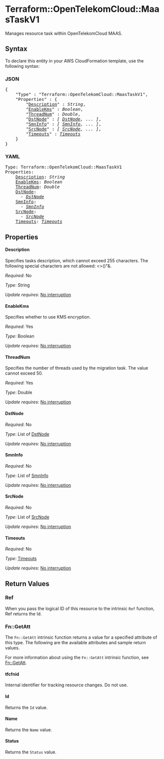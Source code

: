 # Terraform::OpenTelekomCloud::MaasTaskV1

Manages resource task within OpenTelekomCloud MAAS.

## Syntax

To declare this entity in your AWS CloudFormation template, use the following syntax:

### JSON

<pre>
{
    "Type" : "Terraform::OpenTelekomCloud::MaasTaskV1",
    "Properties" : {
        "<a href="#description" title="Description">Description</a>" : <i>String</i>,
        "<a href="#enablekms" title="EnableKms">EnableKms</a>" : <i>Boolean</i>,
        "<a href="#threadnum" title="ThreadNum">ThreadNum</a>" : <i>Double</i>,
        "<a href="#dstnode" title="DstNode">DstNode</a>" : <i>[ <a href="dstnode.md">DstNode</a>, ... ]</i>,
        "<a href="#smninfo" title="SmnInfo">SmnInfo</a>" : <i>[ <a href="smninfo.md">SmnInfo</a>, ... ]</i>,
        "<a href="#srcnode" title="SrcNode">SrcNode</a>" : <i>[ <a href="srcnode.md">SrcNode</a>, ... ]</i>,
        "<a href="#timeouts" title="Timeouts">Timeouts</a>" : <i><a href="timeouts.md">Timeouts</a></i>
    }
}
</pre>

### YAML

<pre>
Type: Terraform::OpenTelekomCloud::MaasTaskV1
Properties:
    <a href="#description" title="Description">Description</a>: <i>String</i>
    <a href="#enablekms" title="EnableKms">EnableKms</a>: <i>Boolean</i>
    <a href="#threadnum" title="ThreadNum">ThreadNum</a>: <i>Double</i>
    <a href="#dstnode" title="DstNode">DstNode</a>: <i>
      - <a href="dstnode.md">DstNode</a></i>
    <a href="#smninfo" title="SmnInfo">SmnInfo</a>: <i>
      - <a href="smninfo.md">SmnInfo</a></i>
    <a href="#srcnode" title="SrcNode">SrcNode</a>: <i>
      - <a href="srcnode.md">SrcNode</a></i>
    <a href="#timeouts" title="Timeouts">Timeouts</a>: <i><a href="timeouts.md">Timeouts</a></i>
</pre>

## Properties

#### Description

Specifies tasks description, which cannot exceed 255
characters. The following special characters are not allowed: <>()"&.

_Required_: No

_Type_: String

_Update requires_: [No interruption](https://docs.aws.amazon.com/AWSCloudFormation/latest/UserGuide/using-cfn-updating-stacks-update-behaviors.html#update-no-interrupt)

#### EnableKms

Specifies whether to use KMS encryption.

_Required_: Yes

_Type_: Boolean

_Update requires_: [No interruption](https://docs.aws.amazon.com/AWSCloudFormation/latest/UserGuide/using-cfn-updating-stacks-update-behaviors.html#update-no-interrupt)

#### ThreadNum

Specifies the number of threads used by the migration
task. The value cannot exceed 50.

_Required_: Yes

_Type_: Double

_Update requires_: [No interruption](https://docs.aws.amazon.com/AWSCloudFormation/latest/UserGuide/using-cfn-updating-stacks-update-behaviors.html#update-no-interrupt)

#### DstNode

_Required_: No

_Type_: List of <a href="dstnode.md">DstNode</a>

_Update requires_: [No interruption](https://docs.aws.amazon.com/AWSCloudFormation/latest/UserGuide/using-cfn-updating-stacks-update-behaviors.html#update-no-interrupt)

#### SmnInfo

_Required_: No

_Type_: List of <a href="smninfo.md">SmnInfo</a>

_Update requires_: [No interruption](https://docs.aws.amazon.com/AWSCloudFormation/latest/UserGuide/using-cfn-updating-stacks-update-behaviors.html#update-no-interrupt)

#### SrcNode

_Required_: No

_Type_: List of <a href="srcnode.md">SrcNode</a>

_Update requires_: [No interruption](https://docs.aws.amazon.com/AWSCloudFormation/latest/UserGuide/using-cfn-updating-stacks-update-behaviors.html#update-no-interrupt)

#### Timeouts

_Required_: No

_Type_: <a href="timeouts.md">Timeouts</a>

_Update requires_: [No interruption](https://docs.aws.amazon.com/AWSCloudFormation/latest/UserGuide/using-cfn-updating-stacks-update-behaviors.html#update-no-interrupt)

## Return Values

### Ref

When you pass the logical ID of this resource to the intrinsic `Ref` function, Ref returns the Id.

### Fn::GetAtt

The `Fn::GetAtt` intrinsic function returns a value for a specified attribute of this type. The following are the available attributes and sample return values.

For more information about using the `Fn::GetAtt` intrinsic function, see [Fn::GetAtt](https://docs.aws.amazon.com/AWSCloudFormation/latest/UserGuide/intrinsic-function-reference-getatt.html).

#### tfcfnid

Internal identifier for tracking resource changes. Do not use.

#### Id

Returns the <code>Id</code> value.

#### Name

Returns the <code>Name</code> value.

#### Status

Returns the <code>Status</code> value.

